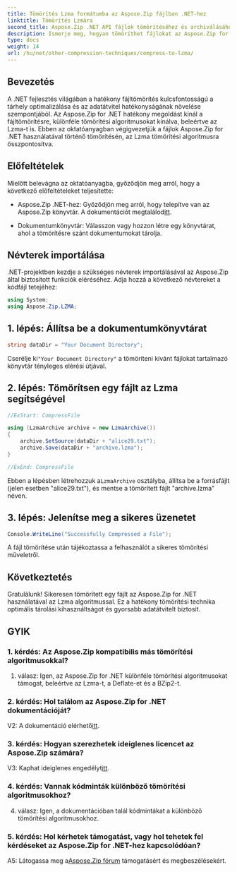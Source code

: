 ```yaml
---
title: Tömörítés Lzma formátumba az Aspose.Zip fájlban .NET-hez
linktitle: Tömörítés Lzmára
second_title: Aspose.Zip .NET API fájlok tömörítéséhez és archiválásához
description: Ismerje meg, hogyan tömöríthet fájlokat az Aspose.Zip for .NET használatával, a hatékony Lzma algoritmussal. Könnyedén optimalizálja a tárolást és növelje az adatátvitel hatékonyságát.
type: docs
weight: 14
url: /hu/net/other-compression-techniques/compress-to-lzma/
---
```

## Bevezetés

A .NET fejlesztés világában a hatékony fájltömörítés kulcsfontosságú a tárhely optimalizálása és az adatátvitel hatékonyságának növelése szempontjából. Az Aspose.Zip for .NET hatékony megoldást kínál a fájltömörítésre, különféle tömörítési algoritmusokat kínálva, beleértve az Lzma-t is. Ebben az oktatóanyagban végigvezetjük a fájlok Aspose.Zip for .NET használatával történő tömörítésén, az Lzma tömörítési algoritmusra összpontosítva.

## Előfeltételek

Mielőtt belevágna az oktatóanyagba, győződjön meg arról, hogy a következő előfeltételeket teljesítette:

-  Aspose.Zip .NET-hez: Győződjön meg arról, hogy telepítve van az Aspose.Zip könyvtár. A dokumentációt megtalálod[itt](https://reference.aspose.com/zip/net/).

- Dokumentumkönyvtár: Válasszon vagy hozzon létre egy könyvtárat, ahol a tömörítésre szánt dokumentumokat tárolja.

## Névterek importálása

.NET-projektben kezdje a szükséges névterek importálásával az Aspose.Zip által biztosított funkciók eléréséhez. Adja hozzá a következő névtereket a kódfájl tetejéhez:

```csharp
using System;
using Aspose.Zip.LZMA;
```

## 1. lépés: Állítsa be a dokumentumkönyvtárat

```csharp
string dataDir = "Your Document Directory";
```

 Cserélje ki`"Your Document Directory"` a tömöríteni kívánt fájlokat tartalmazó könyvtár tényleges elérési útjával.

## 2. lépés: Tömörítsen egy fájlt az Lzma segítségével

```csharp
//ExStart: CompressFile

using (LzmaArchive archive = new LzmaArchive())
{
    archive.SetSource(dataDir + "alice29.txt");
    archive.Save(dataDir + "archive.lzma");
}

//ExEnd: CompressFile
```

 Ebben a lépésben létrehozzuk a`LzmaArchive` osztályba, állítsa be a forrásfájlt (jelen esetben "alice29.txt"), és mentse a tömörített fájlt "archive.lzma" néven.

## 3. lépés: Jelenítse meg a sikeres üzenetet

```csharp
Console.WriteLine("Successfully Compressed a File");
```

A fájl tömörítése után tájékoztassa a felhasználót a sikeres tömörítési műveletről.

## Következtetés

Gratulálunk! Sikeresen tömörített egy fájlt az Aspose.Zip for .NET használatával az Lzma algoritmussal. Ez a hatékony tömörítési technika optimális tárolási kihasználtságot és gyorsabb adatátvitelt biztosít.

## GYIK

### 1. kérdés: Az Aspose.Zip kompatibilis más tömörítési algoritmusokkal?

1. válasz: Igen, az Aspose.Zip for .NET különféle tömörítési algoritmusokat támogat, beleértve az Lzma-t, a Deflate-et és a BZip2-t.

### 2. kérdés: Hol találom az Aspose.Zip for .NET dokumentációját?

 V2: A dokumentáció elérhető[itt](https://reference.aspose.com/zip/net/).

### 3. kérdés: Hogyan szerezhetek ideiglenes licencet az Aspose.Zip számára?

 V3: Kaphat ideiglenes engedélyt[itt](https://purchase.aspose.com/temporary-license/).

### 4. kérdés: Vannak kódminták különböző tömörítési algoritmusokhoz?

4. válasz: Igen, a dokumentációban talál kódmintákat a különböző tömörítési algoritmusokhoz.

### 5. kérdés: Hol kérhetek támogatást, vagy hol tehetek fel kérdéseket az Aspose.Zip for .NET-hez kapcsolódóan?

 A5: Látogassa meg a[Aspose.Zip fórum](https://forum.aspose.com/c/zip/37) támogatásért és megbeszélésekért.